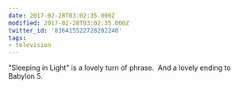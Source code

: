 ```yaml
---
date: 2017-02-28T03:02:35.000Z
modified: 2017-02-28T03:02:35.000Z
twitter_id: '836415522728202240'
tags:
- television
---
```


  "Sleeping in Light" is a lovely turn of phrase. &nbsp;And a lovely ending to Babylon 5.
